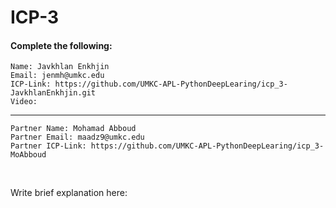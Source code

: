 # ICP-3

#### Complete the following:

```
Name: Javkhlan Enkhjin
Email: jenmh@umkc.edu
ICP-Link: https://github.com/UMKC-APL-PythonDeepLearing/icp_3-JavkhlanEnkhjin.git
Video: 
```
---
```
Partner Name: Mohamad Abboud
Partner Email: maadz9@umkc.edu
Partner ICP-Link: https://github.com/UMKC-APL-PythonDeepLearing/icp_3-MoAbboud
```
<br/>
 
Write brief explanation here:

